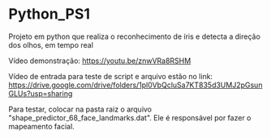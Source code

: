 # Python_PS1
Projeto em python que realiza o reconhecimento de íris e detecta a direção dos olhos, em tempo real

Vídeo demonstração: https://youtu.be/znwVRa8RSHM

Vídeo de entrada para teste de script e arquivo estão no link: 
https://drive.google.com/drive/folders/1pl0VbQcluSa7KT835d3UMJ2pGsunGLUs?usp=sharing

Para testar, colocar na pasta raiz o arquivo "shape_predictor_68_face_landmarks.dat". Ele é responsável por fazer o mapeamento facial.
